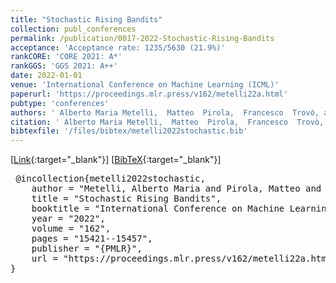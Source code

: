 ```yaml
---
title: "Stochastic Rising Bandits"
collection: publ_conferences
permalink: /publication/0017-2022-Stochastic-Rising-Bandits
acceptance: 'Acceptance rate: 1235/5630 (21.9%)'
rankCORE: 'CORE 2021: A*'
rankGGS: 'GGS 2021: A++'
date: 2022-01-01
venue: 'International Conference on Machine Learning (ICML)'
paperurl: 'https://proceedings.mlr.press/v162/metelli22a.html'
pubtype: 'conferences'
authors: ' Alberto Maria Metelli,  Matteo  Pirola,  Francesco  Trovò, and  Marcello  Restelli'
citation: ' Alberto Maria Metelli,  Matteo  Pirola,  Francesco  Trovò, and  Marcello  Restelli&quot;Stochastic Rising Bandits.&quot; International Conference on Machine Learning (ICML), 2022'
bibtexfile: '/files/bibtex/metelli2022stochastic.bib'
---
```

 [[Link](https://proceedings.mlr.press/v162/metelli22a.html){:target="_blank"}] [[BibTeX](/files/bibtex/metelli2022stochastic.bib){:target="_blank"}] 
<pre> @incollection{metelli2022stochastic,
    author = "Metelli, Alberto Maria and Pirola, Matteo and Trovò, Francesco and Restelli, Marcello",
    title = "Stochastic Rising Bandits",
    booktitle = "International Conference on Machine Learning ({ICML})",
    year = "2022",
    volume = "162",
    pages = "15421--15457",
    publisher = "{PMLR}",
    url = "https://proceedings.mlr.press/v162/metelli22a.html"
} </pre>
